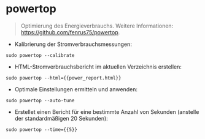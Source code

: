 # powertop

> Optimierung des Energieverbrauchs.
> Weitere Informationen: <https://github.com/fenrus75/powertop>.

- Kalibrierung der Stromverbrauchsmessungen:

`sudo powertop --calibrate`

- HTML-Stromverbrauchsbericht im aktuellen Verzeichnis erstellen:

`sudo powertop --html={{power_report.html}}`

- Optimale Einstellungen ermitteln und anwenden:

`sudo powertop --auto-tune`

- Erstellet einen Bericht für eine bestimmte Anzahl von Sekunden (anstelle der standardmäßigen 20 Sekunden):

`sudo powertop --time={{5}}`
